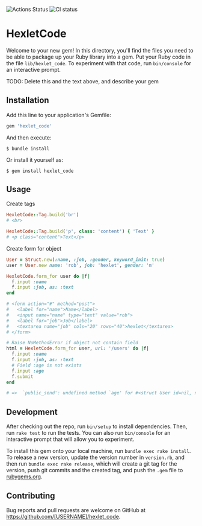![Actions Status](https://github.com/boldyrev/rails-project-lvl1/workflows/hexlet-check/badge.svg)
![CI status](https://github.com/boldyrev/rails-project-lvl1/actions/workflows/main.yml/badge.svg)

# HexletCode

Welcome to your new gem! In this directory, you'll find the files you need to be able to package up your Ruby library into a gem. Put your Ruby code in the file `lib/hexlet_code`. To experiment with that code, run `bin/console` for an interactive prompt.

TODO: Delete this and the text above, and describe your gem

## Installation

Add this line to your application's Gemfile:

```ruby
gem 'hexlet_code'
```

And then execute:

    $ bundle install

Or install it yourself as:

    $ gem install hexlet_code

## Usage

Create tags

```ruby
HexletCode::Tag.build('br')
# <br>

HexletCode::Tag.build('p', class: 'content') { 'Text' }
# <p class="content">Text</p>
```

Create form for object

```ruby
User = Struct.new(:name, :job, :gender, keyword_init: true)
user = User.new name: 'rob', job: 'hexlet', gender: 'm'

HexletCode.form_for user do |f|
  f.input :name
  f.input :job, as: :text
end

# <form action="#" method="post">
#   <label for="name">Name</label>
#   <input name="name" type="text" value="rob">
#   <label for="job">Job</label>
#   <textarea name="job" cols="20" rows="40">hexlet</textarea>
# </form>

# Raise NoMethodError if object not contain field
html = HexletCode.form_for user, url: '/users' do |f|
  f.input :name
  f.input :job, as: :text
  # Field :age is not exists
  f.input :age
  f.submit
end

# =>  `public_send': undefined method `age' for #<struct User id=nil, name=nil, job=nil> (NoMethodError)

```

## Development

After checking out the repo, run `bin/setup` to install dependencies. Then, run `rake test` to run the tests. You can also run `bin/console` for an interactive prompt that will allow you to experiment.

To install this gem onto your local machine, run `bundle exec rake install`. To release a new version, update the version number in `version.rb`, and then run `bundle exec rake release`, which will create a git tag for the version, push git commits and the created tag, and push the `.gem` file to [rubygems.org](https://rubygems.org).

## Contributing

Bug reports and pull requests are welcome on GitHub at https://github.com/[USERNAME]/hexlet_code.
